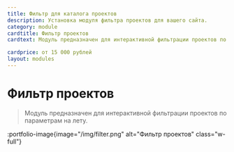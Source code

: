 ```yaml
---
title: Фильтр для каталога проектов
description: Установка модуля фильтра проектов для вашего сайта.
category: module
cardtitle: Фильтр проектов
cardtext: Модуль предназначен для интерактивной фильтрации проектов по параметрам на лету.

cardprice: от 15 000 рублей
layout: modules 
---
```

# Фильтр проектов

>Модуль предназначен для интерактивной фильтрации проектов по параметрам на лету.

:portfolio-image{image="/img/filter.png" alt="Фильтр проектов" class="w-full"}
